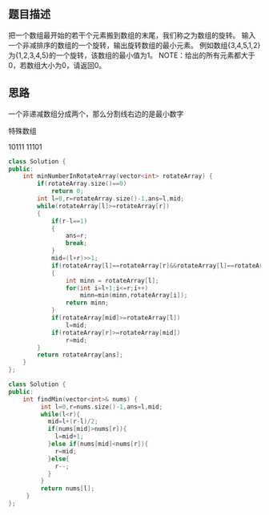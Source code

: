 
## 题目描述
把一个数组最开始的若干个元素搬到数组的末尾，我们称之为数组的旋转。 输入一个非减排序的数组的一个旋转，输出旋转数组的最小元素。 例如数组{3,4,5,1,2}为{1,2,3,4,5}的一个旋转，该数组的最小值为1。 NOTE：给出的所有元素都大于0，若数组大小为0，请返回0。

## 思路

一个非递减数组分成两个，那么分割线右边的是最小数字

特殊数组

10111
11101

```c++
class Solution {
public:
    int minNumberInRotateArray(vector<int> rotateArray) {
        if(rotateArray.size()==0)
            return 0;
        int l=0,r=rotateArray.size()-1,ans=l,mid;
        while(rotateArray[l]>=rotateArray[r])
        {
            if(r-l==1)
            {
                ans=r;
                break;
            }
            mid=(l+r)>>1;
            if(rotateArray[l]==rotateArray[r]&&rotateArray[l]==rotateArray[mid])
            {
                int minn = rotateArray[l];
                for(int i=l+1;i<=r;i++)
                    minn=min(minn,rotateArray[i]);
                return minn;
            }
            if(rotateArray[mid]>=rotateArray[l])
                l=mid;
            if(rotateArray[r]>=rotateArray[mid])
                r=mid;
        }
        return rotateArray[ans];
    }
};
```

```c++
class Solution {
public:
    int findMin(vector<int>& nums) {
         int l=0,r=nums.size()-1,ans=l,mid;
         while(l<r){
           mid=l+(r-l)/2;
           if(nums[mid]>nums[r]){
             l=mid+1;
           }else if(nums[mid]<nums[r]){
             r=mid;
           }else{
             r--;
           }
         }
         return nums[l];
     }
};
```
